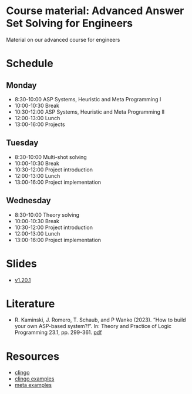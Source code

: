 # Course material: Advanced Answer Set Solving for Engineers

Material on our advanced course for engineers

# Schedule

## Monday ##

-  8:30-10:00 ASP Systems, Heuristic and Meta Programming I
- 10:00-10:30 Break
- 10:30-12:00 ASP Systems, Heuristic and Meta Programming II
- 12:00-13:00 Lunch
- 13:00-16:00 Projects

## Tuesday ##

-  8:30-10:00 Multi-shot solving
- 10:00-10:30 Break
- 10:30-12:00 Project introduction
- 12:00-13:00 Lunch
- 13:00-16:00 Project implementation

## Wednesday ##

-  8:30-10:00 Theory solving
- 10:00-10:30 Break
- 10:30-12:00 Project introduction
- 12:00-13:00 Lunch
- 13:00-16:00 Project implementation

# Slides #

- [v1.20.1](https://github.com/potassco-asp-course/course-light/releases/download/v1.20.1/main.pdf)

# Literature #


- R. Kaminski, J. Romero, T. Schaub, and P Wanko (2023).
	“How to build your own ASP-based system?!”.
	In: Theory and Practice of Logic Programming 23.1, pp. 299-361.
	[pdf](https://arxiv.org/abs/2008.06692)


# Resources #

- [clingo](https://potassco.org/clingo/)
- [clingo examples](https://github.com/potassco/clingo/tree/master/examples/clingo)
- [meta examples](https://github.com/potassco/clingo/tree/master/examples/reify)
